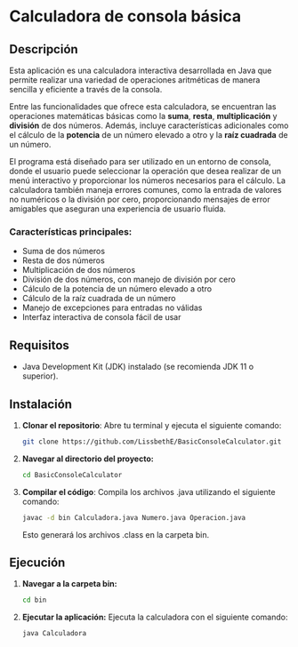 # Calculadora de consola básica

## Descripción

Esta aplicación es una calculadora interactiva desarrollada en Java que permite realizar una variedad de operaciones aritméticas de manera sencilla y eficiente a través de la consola.

Entre las funcionalidades que ofrece esta calculadora, se encuentran las operaciones matemáticas básicas como la **suma**, **resta**, **multiplicación** y **división** de dos números. Además, incluye características adicionales como el cálculo de la **potencia** de un número elevado a otro y la **raíz cuadrada** de un número.

El programa está diseñado para ser utilizado en un entorno de consola, donde el usuario puede seleccionar la operación que desea realizar de un menú interactivo y proporcionar los números necesarios para el cálculo. La calculadora también maneja errores comunes, como la entrada de valores no numéricos o la división por cero, proporcionando mensajes de error amigables que aseguran una experiencia de usuario fluida.

### Características principales:

- Suma de dos números
- Resta de dos números
- Multiplicación de dos números
- División de dos números, con manejo de división por cero
- Cálculo de la potencia de un número elevado a otro
- Cálculo de la raíz cuadrada de un número
- Manejo de excepciones para entradas no válidas
- Interfaz interactiva de consola fácil de usar

## Requisitos

- Java Development Kit (JDK) instalado (se recomienda JDK 11 o superior).

## Instalación

1. **Clonar el repositorio**:
   Abre tu terminal y ejecuta el siguiente comando:
   ```bash
   git clone https://github.com/LissbethE/BasicConsoleCalculator.git
   ```
2. **Navegar al directorio del proyecto:**
    ```bash
   cd BasicConsoleCalculator
   ```
3. **Compilar el código**:
   Compila los archivos .java utilizando el siguiente comando:
    ```bash
   javac -d bin Calculadora.java Numero.java Operacion.java
   ```
    Esto generará los archivos .class en la carpeta bin.

## Ejecución

1. **Navegar a la carpeta bin:**
   ```bash
   cd bin
   ```
2. **Ejecutar la aplicación:** Ejecuta la calculadora con el siguiente comando:
     ```bash
   java Calculadora
   ```
   

